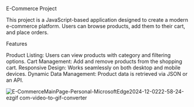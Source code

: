 

E-Commerce Project

This project is a JavaScript-based application designed to create a modern e-commerce platform. 
Users can browse products, add them to their cart, and place orders.

Features

Product Listing: Users can view products with category and filtering options.
Cart Management: Add and remove products from the shopping cart.
Responsive Design: Works seamlessly on both desktop and mobile devices.
Dynamic Data Management: Product data is retrieved via JSON or an API.


![E-CommerceMainPage-Personal-MicrosoftEdge2024-12-0222-58-24-ezgif com-video-to-gif-converter](https://github.com/user-attachments/assets/02274f37-dfbc-4071-9575-9fba244a2f34)
